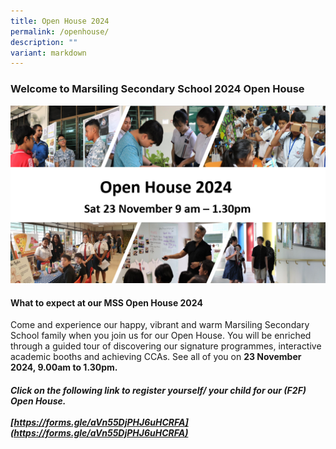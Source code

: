 ```yaml
---
title: Open House 2024
permalink: /openhouse/
description: ""
variant: markdown
---
```

### **Welcome to Marsiling Secondary School 2024 Open House**

![](/images/Open_House_Website_POster.png)

#### What to expect at our MSS Open House 2024

Come and experience our happy, vibrant and warm Marsiling Secondary School family when you join us for our Open House. You will be enriched through a guided tour of discovering our signature programmes, interactive academic booths and achieving CCAs. See all of you on **23 November 2024, 9.00am to 1.30pm.**

#####  Click on the following link to register yourself/ your child for our (F2F) Open House.  <br><br>        [https://forms.gle/aVn55DjPHJ6uHCRFA](https://forms.gle/aVn55DjPHJ6uHCRFA)